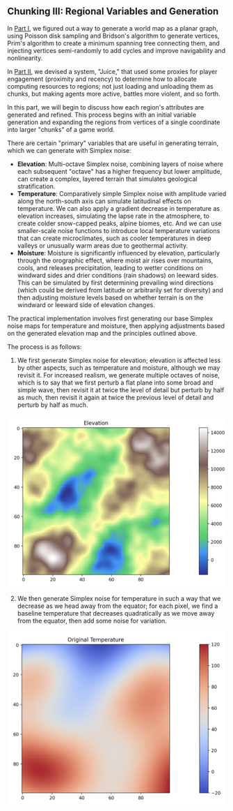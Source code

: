 ## Chunking III: Regional Variables and Generation

In [Part I](../008_chunking_i/), we figured out a way to generate a world map as a planar graph, using Poisson disk sampling and Bridson's algorithm to generate vertices, Prim's algorithm to create a minimum spanning tree connecting them, and injecting vertices semi-randomly to add cycles and improve navigability and nonlinearity.

In [Part II](../009_chunking_ii/), we devised a system, "Juice," that used some proxies for player engagement (proximity and recency) to determine how to allocate computing resources to regions; not just loading and unloading them as chunks, but making agents more active, battles more violent, and so forth.

In this part, we will begin to discuss how each region's attributes are generated and refined. This process begins with an initial variable generation and expanding the regions from vertices of a single coordinate into larger "chunks" of a game world.

There are certain "primary" variables that are useful in generating terrain, which we can generate with Simplex noise:

- **Elevation**: Multi-octave Simplex noise, combining layers of noise where each subsequent "octave" has a higher frequency but lower amplitude, can create a complex, layered terrain that simulates geological stratification.
- **Temperature**: Comparatively simple Simplex noise with amplitude varied along the north-south axis can simulate latitudinal effects on temperature. We can also apply a gradient decrease in temperature as elevation increases, simulating the lapse rate in the atmosphere, to create colder snow-capped peaks, alpine biomes, etc. And we can use smaller-scale noise functions to introduce local temperature variations that can create microclimates, such as cooler temperatures in deep valleys or unusually warm areas due to geothermal activity.
- **Moisture**: Moisture is significantly influenced by elevation, particularly through the orographic effect, where moist air rises over mountains, cools, and releases precipitation, leading to wetter conditions on windward sides and drier conditions (rain shadows) on leeward sides. This can be simulated by first determining prevailing wind directions (which could be derived from latitude or arbitrarily set for diversity) and then adjusting moisture levels based on whether terrain is on the windward or leeward side of elevation changes.

The practical implementation involves first generating our base Simplex noise maps for temperature and moisture, then applying adjustments based on the generated elevation map and the principles outlined above.

The process is as follows:

1. We first generate Simplex noise for elevation; elevation is affected less by other aspects, such as temperature and moisture, although we may revisit it. For increased realism, we generate multiple octaves of noise, which is to say that we first perturb a flat plane into some broad and simple wave, then revisit it at twice the level of detail but perturb by half as much, then revisit it again at twice the previous level of detail and perturb by half as much.

![Elevation Map](./images/elevation_map.png)

2. We then generate Simplex noise for temperature in such a way that we decrease as we head away from the equator; for each pixel, we find a baseline temperature that decreases quadratically as we move away from the equator, then add some noise for variation.

![Initial Temperature Map](./images/initial_temperature_map.png)

